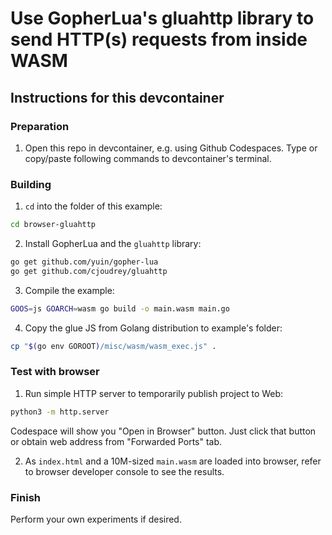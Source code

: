 # Use GopherLua's gluahttp library to send HTTP(s) requests from inside WASM

## Instructions for this devcontainer

### Preparation

1. Open this repo in devcontainer, e.g. using Github Codespaces.
   Type or copy/paste following commands to devcontainer's terminal.

### Building

1. `cd` into the folder of this example:

```sh
cd browser-gluahttp
```

2. Install GopherLua and the `gluahttp` library:

```sh
go get github.com/yuin/gopher-lua
go get github.com/cjoudrey/gluahttp
```

3. Compile the example:

```sh
GOOS=js GOARCH=wasm go build -o main.wasm main.go
```

4. Copy the glue JS from Golang distribution to example's folder:

```sh
cp "$(go env GOROOT)/misc/wasm/wasm_exec.js" .
```

### Test with browser

1. Run simple HTTP server to temporarily publish project to Web:

```sh
python3 -m http.server
```

Codespace will show you "Open in Browser" button. Just click that button or
obtain web address from "Forwarded Ports" tab.

2. As `index.html` and a 10M-sized `main.wasm` are loaded into browser, refer to browser developer console
   to see the results.

### Finish

Perform your own experiments if desired.

